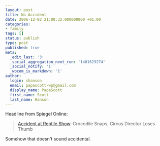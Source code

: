 ```yaml
---
layout: post
title: No Accident
date: 2006-12-02 21:00:32.000000000 +01:00
categories:
- family
tags: []
status: publish
type: post
published: true
meta:
  _edit_last: '3'
  _social_aggregation_next_run: '1401629274'
  _social_notify: '1'
  _wpcom_is_markdown: '1'
author:
  login: shanson
  email: papascott-wp@gmail.com
  display_name: PapaScott
  first_name: Scott
  last_name: Hanson
---
```

<p>Headline from Spiegel Online:</p>
<blockquote><p>
  <a href="http://www.spiegel.de/panorama/0,1518,452163,00.html">Accident at Reptile Show</a>: Crocodile Snaps, Circus Director Loses Thumb
</p></blockquote>
<p>Somehow that doesn't sound accidental.</p>

